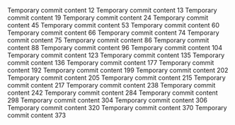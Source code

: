 Temporary commit content 12
Temporary commit content 13
Temporary commit content 19
Temporary commit content 24
Temporary commit content 45
Temporary commit content 53
Temporary commit content 60
Temporary commit content 66
Temporary commit content 74
Temporary commit content 75
Temporary commit content 86
Temporary commit content 88
Temporary commit content 96
Temporary commit content 104
Temporary commit content 123
Temporary commit content 135
Temporary commit content 136
Temporary commit content 177
Temporary commit content 192
Temporary commit content 199
Temporary commit content 202
Temporary commit content 205
Temporary commit content 215
Temporary commit content 217
Temporary commit content 238
Temporary commit content 242
Temporary commit content 284
Temporary commit content 298
Temporary commit content 304
Temporary commit content 306
Temporary commit content 320
Temporary commit content 370
Temporary commit content 373

